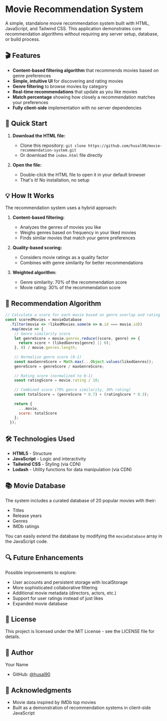 # Movie Recommendation System

A simple, standalone movie recommendation system built with HTML, JavaScript, and Tailwind CSS. This application demonstrates core recommendation algorithms without requiring any server setup, database, or build process.

## 🎬 Features

- **Content-based filtering algorithm** that recommends movies based on genre preferences
- **Simple, intuitive UI** for discovering and rating movies
- **Genre filtering** to browse movies by category
- **Real-time recommendations** that update as you like movies
- **Match percentage** showing how closely a recommendation matches your preferences
- **Fully client-side** implementation with no server dependencies

## 🚀 Quick Start

1. **Download the HTML file:**
   - Clone this repository: `git clone https://github.com/husal90/movie-recommendation-system.git`
   - Or download the `index.html` file directly

2. **Open the file:**
   - Double-click the HTML file to open it in your default browser
   - That's it! No installation, no setup

## 💡 How It Works

The recommendation system uses a hybrid approach:

1. **Content-based filtering:**
   - Analyzes the genres of movies you like
   - Weighs genres based on frequency in your liked movies
   - Finds similar movies that match your genre preferences

2. **Quality-based scoring:**
   - Considers movie ratings as a quality factor
   - Combines with genre similarity for better recommendations

3. **Weighted algorithm:**
   - Genre similarity: 70% of the recommendation score
   - Movie rating: 30% of the recommendation score

## 🧠 Recommendation Algorithm

```javascript
// Calculate a score for each movie based on genre overlap and rating
const scoredMovies = movieDatabase
  .filter(movie => !likedMovies.some(m => m.id === movie.id))
  .map(movie => {
    // Genre similarity score
    let genreScore = movie.genres.reduce((score, genre) => {
      return score + (likedGenres[genre] || 0);
    }, 0) / movie.genres.length;
    
    // Normalize genre score (0-1)
    const maxGenreScore = Math.max(...Object.values(likedGenres));
    genreScore = genreScore / maxGenreScore;
    
    // Rating score (normalized to 0-1)
    const ratingScore = movie.rating / 10;
    
    // Combined score (70% genre similarity, 30% rating)
    const totalScore = (genreScore * 0.7) + (ratingScore * 0.3);
    
    return {
      ...movie,
      score: totalScore
    };
  });
```

## 🛠️ Technologies Used

- **HTML5** - Structure
- **JavaScript** - Logic and interactivity
- **Tailwind CSS** - Styling (via CDN)
- **Lodash** - Utility functions for data manipulation (via CDN)

## 📚 Movie Database

The system includes a curated database of 20 popular movies with their:
- Titles
- Release years
- Genres
- IMDb ratings

You can easily extend the database by modifying the `movieDatabase` array in the JavaScript code.

## 🔍 Future Enhancements

Possible improvements to explore:
- User accounts and persistent storage with localStorage
- More sophisticated collaborative filtering
- Additional movie metadata (directors, actors, etc.)
- Support for user ratings instead of just likes
- Expanded movie database

## 📝 License

This project is licensed under the MIT License - see the LICENSE file for details.

## 👤 Author

Your Name
- GitHub: [@husal90](https://github.com/husal90)

## 🙏 Acknowledgments

- Movie data inspired by IMDb top movies
- Built as a demonstration of recommendation systems in client-side JavaScript
